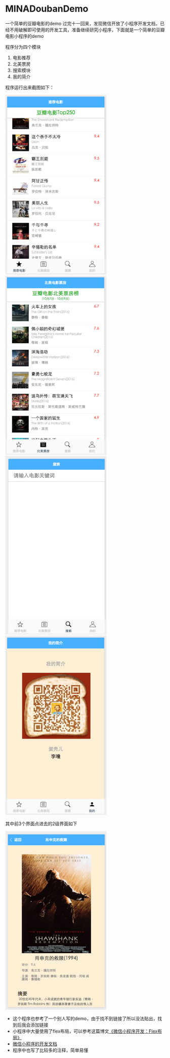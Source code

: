 # MINADoubanDemo
一个简单的豆瓣电影的demo
过完十一回来，发现微信开放了小程序开发文档，已经不用破解即可使用的开发工具，准备继续研究小程序，下面就是一个简单的豆瓣电影小程序的demo

程序分为四个模块
1. 电影推荐
2. 北美票房
3. 搜索模块
4. 我的简介

程序运行出来截图如下：

<img src="https://github.com/litong19930321/MINADoubanDemo/blob/master/1.png" width="320px" />
<img src="https://github.com/litong19930321/MINADoubanDemo/blob/master/2.png" width="320px" />
<img src="https://github.com/litong19930321/MINADoubanDemo/blob/master/3.png" width="320px" />
<img src="https://github.com/litong19930321/MINADoubanDemo/blob/master/4.png" width="320px" />

其中前3个界面点进去的2级界面如下


<img src="https://github.com/litong19930321/MINADoubanDemo/blob/master/1-1.png" width="320px" />

- 这个程序也参考了一个别人写的demo，由于找不到链接了所以没法贴出，找到后我会添加链接
- 小程序中大量使用了flex布局，可以参考这篇博文[《微信小程序开发：Flex布局》](http://www.jianshu.com/p/f82262002f8a/comments/4720426#comment-4720426)
- [微信小程序的开发文档](https://mp.weixin.qq.com/debug/wxadoc/dev/?t=1474643026176)
- 程序中也写了比较多的注释，简单易懂
